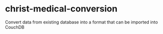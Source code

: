 # christ-medical-conversion
Convert data from existing database into a format that can be imported into CouchDB
